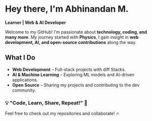 # Hey there, I'm Abhinandan M. 

 **Learner | Web & AI Developer**  

Welcome to my GitHub! I'm passionate about **technology, coding, and  many more**. My journey started with **Physics**, I gain insight in **web development, AI, and open-source contributions** along the way.  

## **What I Do**  
- **Web Development** – Full-stack projects with diff Stacks.  
- **AI & Machine Learning** – Exploring ML models and AI-driven applications.    
- **Open Source** – Sharing my projects and contributing to the dev community.  

### 💡 "Code, Learn, Share, Repeat!" 🚀  
Feel free to check out my repositories and collaborate! 🔥  


<!---
abhinandan2540/abhinandan2540 is a ✨ special ✨ repository because its `README.md` (this file) appears on your GitHub profile.
You can click the Preview link to take a look at your changes.
--->
